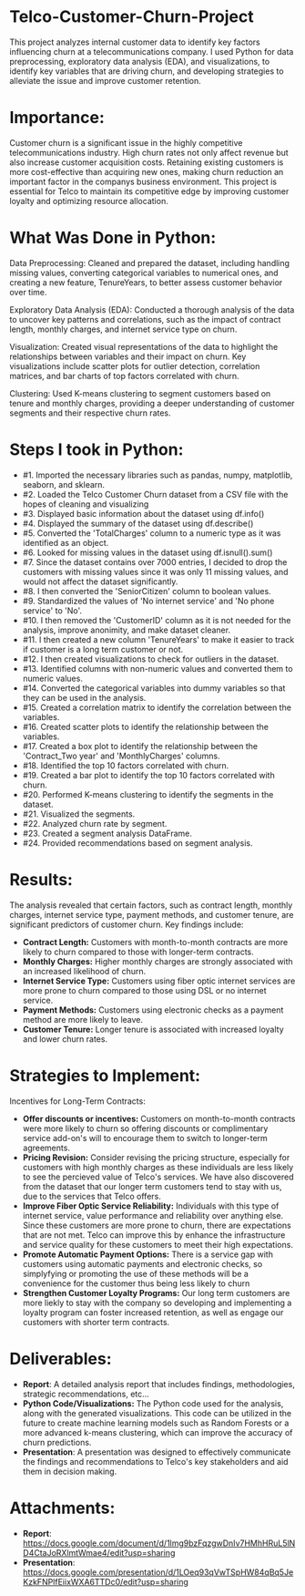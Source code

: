 # Telco-Customer-Churn-Project
This project analyzes internal customer data to identify key factors influencing churn at a telecommunications company. I used Python for data preprocessing, exploratory data analysis (EDA), and visualizations, to identify key variables that are driving churn, and developing strategies to alleviate the issue and improve customer retention.

# Importance:
Customer churn is a significant issue in the highly competitive telecommunications industry. High churn rates not only affect revenue but also increase customer acquisition costs. Retaining existing customers is more cost-effective than acquiring new ones, making churn reduction an important factor in the companys business environment. This project is essential for Telco to maintain its competitive edge by improving customer loyalty and optimizing resource allocation.

# What Was Done in Python:
Data Preprocessing: Cleaned and prepared the dataset, including handling missing values, converting categorical variables to numerical ones, and creating a new feature, TenureYears, to better assess customer behavior over time.

Exploratory Data Analysis (EDA): Conducted a thorough analysis of the data to uncover key patterns and correlations, such as the impact of contract length, monthly charges, and internet service type on churn.

Visualization: Created visual representations of the data to highlight the relationships between variables and their impact on churn. Key visualizations include scatter plots for outlier detection, correlation matrices, and bar charts of top factors correlated with churn.

Clustering: Used K-means clustering to segment customers based on tenure and monthly charges, providing a deeper understanding of customer segments and their respective churn rates.

# Steps I took in Python:
- #1. Imported the necessary libraries such as pandas, numpy, matplotlib, seaborn, and sklearn.
- #2. Loaded the Telco Customer Churn dataset from a CSV file with the hopes of cleaning and visualizing
- #3. Displayed basic information about the dataset using df.info()
- #4. Displayed the summary of the dataset using df.describe()
- #5. Converted the 'TotalCharges' column to a numeric type as it was identified as an object.
- #6. Looked for missing values in the dataset using df.isnull().sum()
- #7. Since the dataset contains over 7000 entries, I decided to drop the customers with missing values since it was only 11 missing values, and would not affect the dataset significantly.
- #8. I then converted the 'SeniorCitizen' column to boolean values.
- #9. Standardized the values of 'No internet service' and 'No phone service' to 'No'.
- #10. I then removed the 'CustomerID' column as it is not needed for the analysis, improve anonimity, and make dataset cleaner.
- #11. I then created a new column 'TenureYears' to make it easier to track if customer is a long term customer or not.
- #12. I then created visualizations to check for outliers in the dataset.
- #13. Identified columns with non-numeric values and converted them to numeric values.
- #14. Converted the categorical variables into dummy variables so that they can be used in the analysis.
- #15. Created a correlation matrix to identify the correlation between the variables.
- #16. Created scatter plots to identify the relationship between the variables.
- #17. Created a box plot to identify the relationship between the 'Contract_Two year' and 'MonthlyCharges' columns.
- #18. Identified the top 10 factors correlated with churn.
- #19. Created a bar plot to identify the top 10 factors correlated with churn.
- #20. Performed K-means clustering to identify the segments in the dataset.
- #21. Visualized the segments.
- #22. Analyzed churn rate by segment.
- #23. Created a segment analysis DataFrame.
- #24. Provided recommendations based on segment analysis.

# Results: 
The analysis revealed that certain factors, such as contract length, monthly charges, internet service type, payment methods, and customer tenure, are significant predictors of customer churn. Key findings include:
- **Contract Length:** Customers with month-to-month contracts are more likely to churn compared to those with longer-term contracts.
- **Monthly Charges:** Higher monthly charges are strongly associated with an increased likelihood of churn.
- **Internet Service Type:** Customers using fiber optic internet services are more prone to churn compared to those using DSL or no internet service.
- **Payment Methods:** Customers using electronic checks as a payment method are more likely to leave.
- **Customer Tenure:** Longer tenure is associated with increased loyalty and lower churn rates.

# Strategies to Implement:
Incentives for Long-Term Contracts: 
- **Offer discounts or incentives:** Customers on month-to-month contracts were more likely to churn so offering discounts or complimentary service add-on's will to encourage them to switch to longer-term agreements.
- **Pricing Revision:** Consider revising the pricing structure, especially for customers with high monthly charges as these individuals are less likely to see the percieved value of Telco's services. We have also discovered from the dataset that our longer term customers tend to stay with us, due to the services that Telco offers.
- **Improve Fiber Optic Service Reliability:** Individuals with this type of internet service, value performance and reliability over anything else. Since these customers are more prone to churn, there are expectations that are not met. Telco can improve this by enhance the infrastructure and service quality for these customers to meet their high expectations.
- **Promote Automatic Payment Options:** There is a service gap with customers using automatic payments and electronic checks, so simplyfying or  promoting the use of these methods will be a convenience for the customer thus being less likely to churn
- **Strengthen Customer Loyalty Programs:** Our long term customers are more liekly to stay with the company so developing and implementing a loyalty program can foster increased retention, as well as engage our customers with shorter term contracts.

# Deliverables:
- **Report**: A detailed analysis report that includes findings, methodologies, strategic recommendations, etc...
- **Python Code/Visualizations:** The Python code used for the analysis, along with the generated visualizations. This code can be utilized in the future to create machine learning models such as Random Forests or a more advanced k-means clustering, which can improve the accuracy of churn predictions.
- **Presentation**: A presentation was designed to effectively communicate the findings and recommendations to Telco's key stakeholders and aid them in decision making.

# Attachments:
- **Report**: https://docs.google.com/document/d/1lmg9bzFqzgwDnIv7HMhHRuL5lND4CtaJoRXlmtWmae4/edit?usp=sharing
- **Presentation**: https://docs.google.com/presentation/d/1LOeq93qVwTSpHW84qBq5JeKzkFNPlfEiixWXA6TTDc0/edit?usp=sharing
